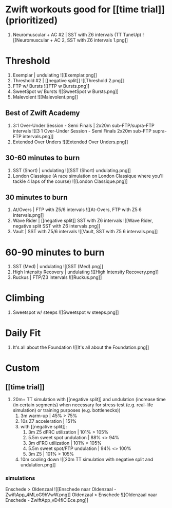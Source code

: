 # Zwift workouts good for [[time trial]] (prioritized)
1. Neuromuscular + AC #2 | SST with Z6 intervals (TT TuneUp)
   ![[Neuromuscular + AC 2, SST with Z6 intervals 1.png]]
# Threshold
1. Exemplar | undulating
   ![[Exemplar.png]]
2. Threshold #2 | [[negative split]]
   ![[Threshold 2.png]]
3. FTP w/ Bursts
   ![[FTP w Bursts.png]]
4. SweetSpot w/ Bursts
   ![[SweetSpot w Bursts.png]]
5. Malevolent
   ![[Malevolent.png]]

## Best of Zwift Academy
1. 3:1 Over-Under Session - Semi Finals | 2x20m sub-FTP/supra-FTP intervals
   ![[3 1 Over-Under Session - Semi Finals  2x20m sub-FTP supra-FTP intervals.png]]
2. Extended Over Unders
   ![[Extended Over Unders.png]]
## 30-60 minutes to burn
1. SST (Short) | undulating
   ![[SST (Short)  undulating.png]]
2. London Classique (A race simulation on London Classique where you'll tackle 4 laps of the course)
   ![[London Classique.png]]

## 30 minutes to burn
1. At/Overs | FTP with Z5/6 intervals
   ![[At-Overs, FTP with Z5 6 intervals.png]]
2. Wave Rider | [[negative split]] SST with Z6 intervals
   ![[Wave Rider, negative split SST with Z6 intervals.png]]
3. Vault | SST with Z5/6 intervals
   ![[Vault, SST with Z5 6 intervals.png]]

# 60-90 minutes to burn
1. SST (Med) | undulating
   ![[SST (Med).png]]
2. High Intensity Recovery | undulating
   ![[High Intensity Recovery.png]]
3. Ruckus | FTP/Z3 intervals
   ![[Ruckus.png]]
# Climbing
1. Sweetspot w/ steeps
   ![[Sweetspot w steeps.png]]
# Daily Fit
1. It's all about the Foundation
   ![[It's all about the Foundation.png]]

# Custom
## [[time trial]]
1. 20m+ TT simulation with [[negative split]] and undulation (increase time (in certain segments) when necessary for stress test (e.g. real-life simulation) or training purposes (e.g. bottlenecks))
	1. 3m warm-up | 45% > 75%
	2. 10s Z7 acceleration | 151%
	3. with [[negative split]]:
		1. 3m Z5 dFRC utilization | 101% > 105%
		2. 5.5m sweet spot undulation | 88% <> 94%
		3. 3m dFRC utilization | 101% > 105%
		4. 5.5m sweet spot/FTP undulation | 94% <> 100%
		5. 3m Z5 | 101% > 105%
	4. 10m cooling down
	![[20m TT simulation with negative split and undulation.png]]

### simulations
Enschede > Oldenzaal
![[Enschede naar Oldenzaal - ZwiftApp_4MLoG9hVwW.png]]
Oldenzaal > Enschede
![[Oldenzaal naar Enschede - ZwiftApp_vD4fiCiEce.png]]